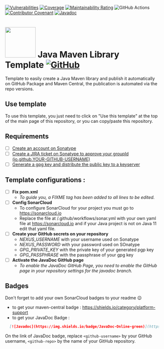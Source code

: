 [![Vulnerabilities](https://sonarcloud.io/api/project_badges/measure?project=MathieuSoysal_Java-Maven-library-template&metric=vulnerabilities)](https://sonarcloud.io/summary/new_code?id=MathieuSoysal_Java-Maven-library-template)
[![Coverage](https://sonarcloud.io/api/project_badges/measure?project=MathieuSoysal_Java-Maven-library-template&metric=coverage)](https://sonarcloud.io/summary/new_code?id=MathieuSoysal_Java-Maven-library-template)
[![Maintainability Rating](https://sonarcloud.io/api/project_badges/measure?project=MathieuSoysal_Java-Maven-library-template&metric=sqale_rating)](https://sonarcloud.io/summary/new_code?id=MathieuSoysal_Java-Maven-library-template)
![GitHub Actions](https://github.com/MathieuSoysal/Java-Maven-library-template/workflows/Java%20CI%20with%20Maven/badge.svg)
[![Contributor Covenant](https://img.shields.io/badge/Contributor%20Covenant-2.1-4baaaa.svg)](CODE_OF_CONDUCT.md) 
[![Javadoc](https://img.shields.io/badge/JavaDoc-Online-green)](https://mathieusoysal.github.io/Java-Maven-library-template/javadoc/)


# <img src="https://cdn.iconscout.com/icon/free/png-512/java-43-569305.png" width="100"> Java Maven Library Template [![GitHub](https://img.shields.io/badge/license-Apache%202.0%20License-green)](LICENSE)

Template to easily create a Java Maven library and publish it automatically on GitHub Package and Maven Central, the publication is automated via the repo versions.

## Use template

To use this template, you just need to click on "Use this template" at the top of the main page of this repository, or you can copy/paste this repository.

## Requirements
- [ ] [Create an account on Sonatype](https://issues.sonatype.org/secure/Signup!default.jspa)
- [ ] [Create a JIRA ticket on Sonatype to approve your groupId (io.github.YOUR-GITHUB-USERNAME)](https://issues.sonatype.org/secure/CreateIssue.jspa?issuetype=21&pid=10134)
- [ ] [Generate a gpg key and distribute the public key to a keyserver](https://central.sonatype.org/publish/requirements/gpg/)

## Template configurations :

- [ ] **Fix pom.xml**
  - *To guide you, a FIXME tag has been added to all lines to be edited.*
- [ ] **Config SonarCloud**
  - To configure SonarCloud for your project you must go to https://sonarcloud.io
  - Replace the file at /.github/workflows/sonar.yml with your own yaml file at https://sonarcloud.io and if your Java project is not on Java 11 edit that yaml file.
- [ ] **Create your GitHub secrets on your repository**
  - *NEXUS_USERNAME* with your username used on Sonatype
  - *NEXUS_PASSWORD* with your password used on SOnatype
  - *GPG_PRIVATE_KEY* with the private key of your generated pgp key
  - *GPG_PASSPHRASE* with the passphrase of your gpg key
- [ ] **Activate the JavaDoc GitHub page**
  - *To enable the JavaDoc GitHub Page, you need to enable the GitHub page in your repository settings for the javadoc branch.*

## Badges

Don't forget to add your own SonarCloud badges to your readme 😉
 - to get your maven-central badge : https://shields.io/category/platform-support
 - to get your JavaDoc Badge : 
```Markdown
  [![Javadoc](https://img.shields.io/badge/JavaDoc-Online-green)](https://<github-username>.github.io/<github-repo>/javadoc/)
```
On the link of JavaDoc badge, replace  `<github-username>` by your GitHub username, `<github-repo>` by the name of your GitHub repository.
